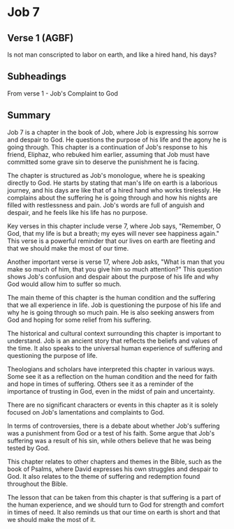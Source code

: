 # Job 7

## Verse 1 (AGBF)

Is not man conscripted to labor on earth, and like a hired hand, his days?

## Subheadings

From verse 1 - Job's Complaint to God

## Summary

Job 7 is a chapter in the book of Job, where Job is expressing his sorrow and despair to God. He questions the purpose of his life and the agony he is going through. This chapter is a continuation of Job's response to his friend, Eliphaz, who rebuked him earlier, assuming that Job must have committed some grave sin to deserve the punishment he is facing.

The chapter is structured as Job's monologue, where he is speaking directly to God. He starts by stating that man's life on earth is a laborious journey, and his days are like that of a hired hand who works tirelessly. He complains about the suffering he is going through and how his nights are filled with restlessness and pain. Job's words are full of anguish and despair, and he feels like his life has no purpose.

Key verses in this chapter include verse 7, where Job says, "Remember, O God, that my life is but a breath; my eyes will never see happiness again." This verse is a powerful reminder that our lives on earth are fleeting and that we should make the most of our time.

Another important verse is verse 17, where Job asks, "What is man that you make so much of him, that you give him so much attention?" This question shows Job's confusion and despair about the purpose of his life and why God would allow him to suffer so much.

The main theme of this chapter is the human condition and the suffering that we all experience in life. Job is questioning the purpose of his life and why he is going through so much pain. He is also seeking answers from God and hoping for some relief from his suffering.

The historical and cultural context surrounding this chapter is important to understand. Job is an ancient story that reflects the beliefs and values of the time. It also speaks to the universal human experience of suffering and questioning the purpose of life.

Theologians and scholars have interpreted this chapter in various ways. Some see it as a reflection on the human condition and the need for faith and hope in times of suffering. Others see it as a reminder of the importance of trusting in God, even in the midst of pain and uncertainty.

There are no significant characters or events in this chapter as it is solely focused on Job's lamentations and complaints to God.

In terms of controversies, there is a debate about whether Job's suffering was a punishment from God or a test of his faith. Some argue that Job's suffering was a result of his sin, while others believe that he was being tested by God.

This chapter relates to other chapters and themes in the Bible, such as the book of Psalms, where David expresses his own struggles and despair to God. It also relates to the theme of suffering and redemption found throughout the Bible.

The lesson that can be taken from this chapter is that suffering is a part of the human experience, and we should turn to God for strength and comfort in times of need. It also reminds us that our time on earth is short and that we should make the most of it.